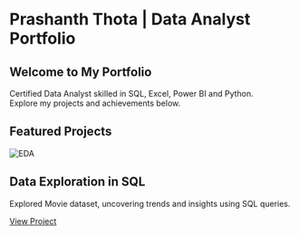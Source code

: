 </header>
<!DOCTYPE HTML>
<html lang="en">
<head>
    <meta charset="UTF-8">
    <meta name="viewport" content="width=device-width, initial-scale=1.0">
    <h1>Prashanth Thota | Data Analyst Portfolio</h1>
    <link rel="stylesheet" href="https://cdnjs.cloudflare.com/ajax/libs/font-awesome/6.0.0-beta3/css/all.min.css">
    <link rel="stylesheet" href="assets/css/main.css">
</head>
<body>
    <section class="intro">
        <h1>Welcome to My Portfolio</h1>
        <p>Certified Data Analyst skilled in SQL, Excel, Power BI and Python. <br> Explore my projects and achievements below.</p>
    </section>
    <!-- Projects Section -->
    <section>
        <h2>Featured Projects</h2>
        <div class="projects">
            <!-- Project 1 -->
            <div class="project-card">
                <img src="" alt="EDA">
                <div class="content">
                    <h2>Data Exploration in SQL</h2>
                    <p>Explored Movie dataset, uncovering trends and insights using SQL queries.</p>
                    <a href="https://github.com/prashanthanalyst/PrashanthDataAnalystPortfolio/blob/main/Project%201.txt" class="button">View Project</a>
                </div>
            </div>
          
